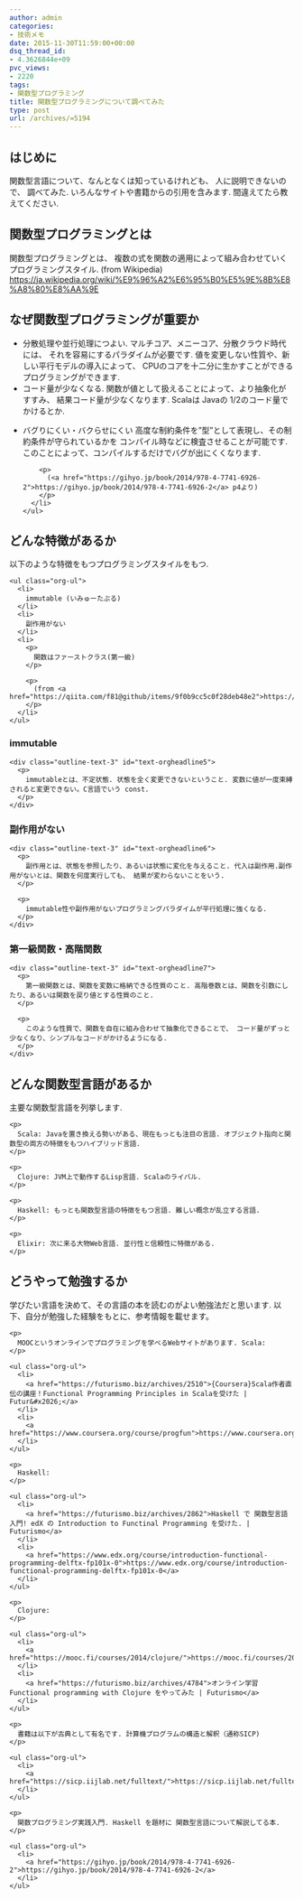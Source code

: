 ```yaml
---
author: admin
categories:
- 技術メモ
date: 2015-11-30T11:59:00+00:00
dsq_thread_id:
- 4.3626844e+09
pvc_views:
- 2220
tags:
- 関数型プログラミング
title: 関数型プログラミングについて調べてみた
type: post
url: /archives/=5194
---
```


<div id="outline-container-orgheadline1" class="outline-2">
  <h2 id="orgheadline1">
    はじめに
  </h2>
  
  <div class="outline-text-2" id="text-orgheadline1">
    <p>
      関数型言語について、なんとなくは知っているけれども、 人に説明できないので、 調べてみた. いろんなサイトや書籍からの引用を含みます. 間違えてたら教えてください.
    </p>
  </div>
</div>

<div id="outline-container-orgheadline2" class="outline-2">
  <h2 id="orgheadline2">
    関数型プログラミングとは
  </h2>
  
  <div class="outline-text-2" id="text-orgheadline2">
    <p>
      関数型プログラミングとは、 複数の式を関数の適用によって組み合わせていくプログラミングスタイル. (from Wikipedia) <a href="https://ja.wikipedia.org/wiki/%E9%96%A2%E6%95%B0%E5%9E%8B%E8%A8%80%E8%AA%9E">https://ja.wikipedia.org/wiki/%E9%96%A2%E6%95%B0%E5%9E%8B%E8%A8%80%E8%AA%9E</a>
    </p>
  </div>
</div>

<div id="outline-container-orgheadline3" class="outline-2">
  <h2 id="orgheadline3">
    なぜ関数型プログラミングが重要か
  </h2>
  
  <div class="outline-text-2" id="text-orgheadline3">
    <ul class="org-ul">
      <li>
        分散処理や並行処理につよい. マルチコア、メニーコア、分散クラウド時代には、 それを容易にするパラダイムが必要です. 値を変更しない性質や、新しい平行モデルの導入によって、 CPUのコアを十二分に生かすことができるプログラミングができます.
      </li>
      <li>
        コード量が少なくなる. 関数が値として扱えることによって、より抽象化がすすみ、 結果コード量が少なくなります. Scalaは Javaの 1/2のコード量でかけるとか.
      </li>
      <li>
        <p>
          バグりにくい・バクらせにくい 高度な制約条件を&#8221;型&#8221;として表現し、その制約条件が守られているかを コンパイル時などに検査させることが可能です. このことによって、コンパイルするだけでバグが出にくくなります.
        </p>
        
        <p>
          (<a href="https://gihyo.jp/book/2014/978-4-7741-6926-2">https://gihyo.jp/book/2014/978-4-7741-6926-2</a> p4より)
        </p>
      </li>
    </ul>
  </div>
</div>

<div id="outline-container-orgheadline4" class="outline-2">
  <h2 id="orgheadline4">
    どんな特徴があるか
  </h2>
  
  <div class="outline-text-2" id="text-orgheadline4">
    <p>
      以下のような特徴をもつプログラミングスタイルをもつ.
    </p>
    
    <ul class="org-ul">
      <li>
        immutable (いみゅーたぶる)
      </li>
      <li>
        副作用がない
      </li>
      <li>
        <p>
          関数はファーストクラス(第一級)
        </p>
        
        <p>
          (from <a href="https://qiita.com/f81@github/items/9f0b9cc5c0f28deb48e2">https://qiita.com/f81@github/items/9f0b9cc5c0f28deb48e2</a>)
        </p>
      </li>
    </ul>
  </div>
  
  <div id="outline-container-orgheadline5" class="outline-3">
    <h3 id="orgheadline5">
      immutable
    </h3>
    
    <div class="outline-text-3" id="text-orgheadline5">
      <p>
        immutableとは、不定状態. 状態を全く変更できないということ. 変数に値が一度束縛されると変更できない。C言語でいう const.
      </p>
    </div>
  </div>
  
  <div id="outline-container-orgheadline6" class="outline-3">
    <h3 id="orgheadline6">
      副作用がない
    </h3>
    
    <div class="outline-text-3" id="text-orgheadline6">
      <p>
        副作用とは、状態を参照したり、あるいは状態に変化を与えること. 代入は副作用.副作用がないとは、関数を何度実行しても、 結果が変わらないことをいう.
      </p>
      
      <p>
        immutable性や副作用がないプログラミングパラダイムが平行処理に強くなる.
      </p>
    </div>
  </div>
  
  <div id="outline-container-orgheadline7" class="outline-3">
    <h3 id="orgheadline7">
      第一級関数・高階関数
    </h3>
    
    <div class="outline-text-3" id="text-orgheadline7">
      <p>
        第一級関数とは、関数を変数に格納できる性質のこと. 高階巻数とは、関数を引数にしたり、あるいは関数を戻り値とする性質のこと.
      </p>
      
      <p>
        このような性質で、関数を自在に組み合わせて抽象化できることで、 コード量がずっと少なくなり、シンプルなコードがかけるようになる.
      </p>
    </div>
  </div>
</div>

<div id="outline-container-orgheadline8" class="outline-2">
  <h2 id="orgheadline8">
    どんな関数型言語があるか
  </h2>
  
  <div class="outline-text-2" id="text-orgheadline8">
    <p>
      主要な関数型言語を列挙します.
    </p>
    
    <p>
      Scala: Javaを置き換える勢いがある、現在もっとも注目の言語. オブジェクト指向と関数型の両方の特徴をもつハイブリッド言語.
    </p>
    
    <p>
      Clojure: JVM上で動作するLisp言語. Scalaのライバル.
    </p>
    
    <p>
      Haskell: もっとも関数型言語の特徴をもつ言語. 難しい概念が乱立する言語.
    </p>
    
    <p>
      Elixir: 次に来る大物Web言語. 並行性と信頼性に特徴がある.
    </p>
  </div>
</div>

<div id="outline-container-orgheadline9" class="outline-2">
  <h2 id="orgheadline9">
    どうやって勉強するか
  </h2>
  
  <div class="outline-text-2" id="text-orgheadline9">
    <p>
      学びたい言語を決めて、その言語の本を読むのがよい勉強法だと思います. 以下、自分が勉強した経験をもとに、参考情報を載せます。
    </p>
    
    <p>
      MOOCというオンラインでプログラミングを学べるWebサイトがあります. Scala:
    </p>
    
    <ul class="org-ul">
      <li>
        <a href="https://futurismo.biz/archives/2510">{Coursera}Scala作者直伝の講座！Functional Programming Principles in Scalaを受けた | Futur&#x2026;</a>
      </li>
      <li>
        <a href="https://www.coursera.org/course/progfun">https://www.coursera.org/course/progfun</a>
      </li>
    </ul>
    
    <p>
      Haskell:
    </p>
    
    <ul class="org-ul">
      <li>
        <a href="https://futurismo.biz/archives/2862">Haskell で 関数型言語入門! edX の Introduction to Functinal Programming を受けた. | Futurismo</a>
      </li>
      <li>
        <a href="https://www.edx.org/course/introduction-functional-programming-delftx-fp101x-0">https://www.edx.org/course/introduction-functional-programming-delftx-fp101x-0</a>
      </li>
    </ul>
    
    <p>
      Clojure:
    </p>
    
    <ul class="org-ul">
      <li>
        <a href="https://mooc.fi/courses/2014/clojure/">https://mooc.fi/courses/2014/clojure/</a>
      </li>
      <li>
        <a href="https://futurismo.biz/archives/4784">オンライン学習 Functional programming with Clojure をやってみた | Futurismo</a>
      </li>
    </ul>
    
    <p>
      書籍は以下が古典として有名です. 計算機プログラムの構造と解釈（通称SICP)
    </p>
    
    <ul class="org-ul">
      <li>
        <a href="https://sicp.iijlab.net/fulltext/">https://sicp.iijlab.net/fulltext/</a>
      </li>
    </ul>
    
    <p>
      関数プログラミング実践入門. Haskell を題材に 関数型言語について解説してる本.
    </p>
    
    <ul class="org-ul">
      <li>
        <a href="https://gihyo.jp/book/2014/978-4-7741-6926-2">https://gihyo.jp/book/2014/978-4-7741-6926-2</a>
      </li>
    </ul>
  </div>
</div>